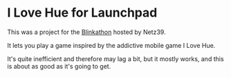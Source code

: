 # I Love Hue for Launchpad

This was a project for the [Blinkathon](https://magdeboogie.de/event/blinkathon/) hosted by Netz39.

It lets you play a game inspired by the addictive mobile game I Love Hue.

It's quite inefficient and therefore may lag a bit, but it mostly works, and this is about as good as it's going to get.
